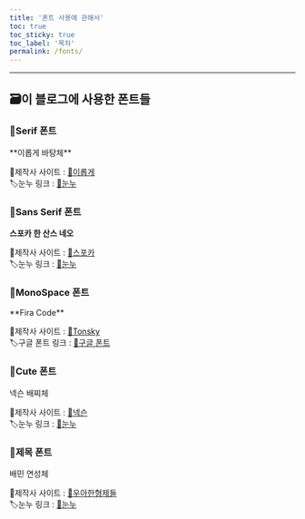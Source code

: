 ```yaml
---
title: '폰트 사용에 관해서'
toc: true
toc_sticky: true
toc_label: '목차'
permalink: /fonts/
---
```


---

## 🗃이 블로그에 사용한 폰트들

### 📄Serif 폰트

<div class='serif' markdown='1'>
**이롭게 바탕체**

🔨제작사 사이트 : <a href='http://font.iropke.com/batang/' target='_blank'>🔗이롭게</a><br>
🏷눈누 링크 : <a href='https://noonnu.cc/font_page/4' target='_blank'>🔗눈누</a>

</div>

### 📄Sans Serif 폰트

**스포카 한 산스 네오**

🔨제작사 사이트 : <a href='https://spoqa.github.io/spoqa-han-sans/ko-KR/' target='_blank'>🔗스포카</a><br>
🏷눈누 링크 : <a href='https://noonnu.cc/font_page/744' target='_blank'>🔗눈누</a>

### 📄MonoSpace 폰트

<div class='mns' markdown='1'>
**Fira Code**

🔨제작사 사이트 : <a href='https://github.com/tonsky/FiraCode' target='_blank'>🔗Tonsky</a><br>
🏷구글 폰트 링크 : <a href='https://fonts.google.com/specimen/Fira+Code' target='_blank'>🔗구글 폰트</a>

### 📄Cute 폰트

<div class='cute' markdown='1'>
넥슨 배찌체

🔨제작사 사이트 : <a href='http://levelup.nexon.com/font/index.aspx' target='_blank'>🔗넥슨</a><br>
🏷눈누 링크 : <a href='https://noonnu.cc/font_page/423' target='_blank'>🔗눈누</a>

</div>

### 📄제목 폰트

<div class='scrawl' markdown='1'>
배민 연성체

🔨제작사 사이트 : <a href='https://www.woowahan.com/#/fonts/yeonsung' target='_blank'>🔗우아한형제들</a><br>
🏷눈누 링크 : <a href='https://noonnu.cc/font_page/54' target='_blank'>🔗눈누</a>

</div>
